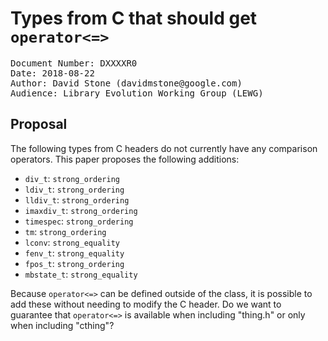 # Types from C that should get `operator<=>`

<pre>
Document Number: DXXXXR0
Date: 2018-08-22
Author: David Stone (&#x64;&#x61;&#x76;&#x69;&#x64;&#x6D;&#x73;&#x74;&#x6F;&#x6E;&#x65;&#x40;&#x67;&#x6F;&#x6F;&#x67;&#x6C;&#x65;&#x2E;&#x63;&#x6F;&#x6D;)
Audience: Library Evolution Working Group (LEWG)
</pre>

## Proposal

The following types from C headers do not currently have any comparison operators. This paper proposes the following additions:

* `div_t`: `strong_ordering`
* `ldiv_t`: `strong_ordering`
* `lldiv_t`: `strong_ordering`
* `imaxdiv_t`: `strong_ordering`
* `timespec`: `strong_ordering`
* `tm`: `strong_ordering`
* `lconv`: `strong_equality`
* `fenv_t`: `strong_equality`
* `fpos_t`: `strong_ordering`
* `mbstate_t`: `strong_equality`

Because `operator<=>` can be defined outside of the class, it is possible to add these without needing to modify the C header. Do we want to guarantee that `operator<=>` is available when including "thing.h" or only when including "cthing"?

